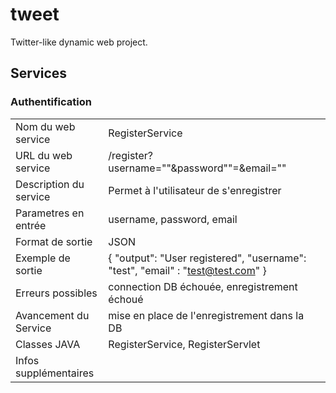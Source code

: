 # tweet
Twitter-like dynamic web project.

## Services

### Authentification
| | | |
|-|-|-|
| Nom du web service | RegisterService |
| URL du web service | /register?username=""&password""=&email="" |
| Description du service | Permet à l'utilisateur de s'enregistrer |
| Parametres en entrée | username, password, email |
| Format de sortie | JSON |
| Exemple de sortie | { "output": "User registered", "username": "test", "email" : "test@test.com" } |
| Erreurs possibles | connection DB échouée, enregistrement échoué |
| Avancement du Service | mise en place de l'enregistrement dans la DB |
| Classes JAVA | RegisterService, RegisterServlet |
| Infos supplémentaires | |